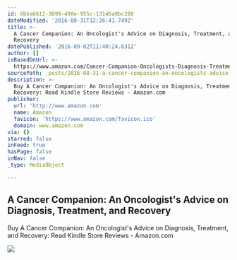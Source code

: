 ```yaml
---
id: 6bba6612-3699-490e-955c-13146a0bc288
dateModified: '2016-08-31T12:26:41.749Z'
title: >-
  A Cancer Companion: An Oncologist's Advice on Diagnosis, Treatment, and
  Recovery
datePublished: '2016-09-02T11:40:24.631Z'
author: []
isBasedOnUrl: >-
  https://www.amazon.com/Cancer-Companion-Oncologists-Diagnosis-Treatment-ebook/dp/B012S7101U/ref=mt_kindle?_encoding=UTF8&me=#nav-subnav
sourcePath: _posts/2016-08-31-a-cancer-companion-an-oncologists-advice-on-diagnosis-tre.md
description: >-
  Buy A Cancer Companion: An Oncologist's Advice on Diagnosis, Treatment, and
  Recovery: Read Kindle Store Reviews - Amazon.com
publisher:
  url: 'http://www.amazon.com'
  name: Amazon
  favicon: 'https://www.amazon.com/favicon.ico'
  domain: www.amazon.com
via: {}
starred: false
inFeed: true
hasPage: false
inNav: false
_type: MediaObject

---
```

<article style=""><h1>A Cancer Companion: An Oncologist's Advice on Diagnosis, Treatment, and Recovery</h1><p>Buy A Cancer Companion: An Oncologist's Advice on Diagnosis, Treatment, and Recovery: Read Kindle Store Reviews - Amazon.com</p><img src="http://ecx.images-amazon.com/images/I/41QIwvnjCYL.jpg" /></article>